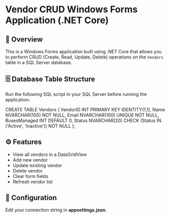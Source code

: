 ﻿# Vendor CRUD Windows Forms Application (.NET Core)

## 📌 Overview
This is a Windows Forms application built using .NET Core that allows you to perform CRUD (Create, Read, Update, Delete) operations on the `Vendors` table in a SQL Server database.

## 🗄 Database Table Structure
Run the following SQL script in your SQL Server before running the application:

CREATE TABLE Vendors (
    VendorID INT PRIMARY KEY IDENTITY(1,1),
    Name NVARCHAR(100) NOT NULL,
    Email NVARCHAR(100) UNIQUE NOT NULL,
    BusesManaged INT DEFAULT 0,
    Status NVARCHAR(20) CHECK (Status IN ('Active', 'Inactive')) NOT NULL
);

## ⚙️ Features
- View all vendors in a DataGridView
- Add new vendor
- Update existing vendor
- Delete vendor
- Clear form fields
- Refresh vendor list

## 🔌 Configuration
Edit your connection string in **appsettings.json**:

